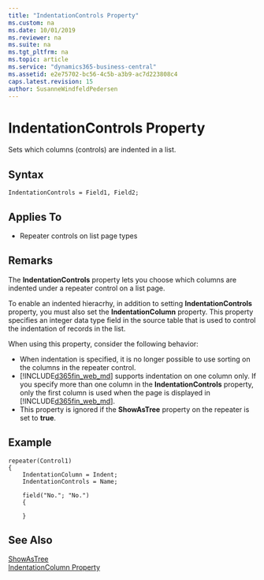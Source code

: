 ```yaml
---
title: "IndentationControls Property"
ms.custom: na
ms.date: 10/01/2019
ms.reviewer: na
ms.suite: na
ms.tgt_pltfrm: na
ms.topic: article
ms.service: "dynamics365-business-central"
ms.assetid: e2e75702-bc56-4c5b-a3b9-ac7d223808c4
caps.latest.revision: 15
author: SusanneWindfeldPedersen
---
```

# IndentationControls Property

Sets which columns (controls) are indented in a list.  
 
## Syntax
```
IndentationControls = Field1, Field2;
```

## Applies To  
  
- Repeater controls on list page types

## Remarks  

The **IndentationControls** property lets you choose which columns are indented under a repeater control on a list page.

To enable an indented hieracrhy, in addition to setting **IndentationControls** property, you must also set the **IndentationColumn** property. This property specifies an integer data type field in the source table that is used to control the indentation of records in the list. 

When using this property, consider the following behavior:

- When indentation is specified, it is no longer possible to use sorting on the columns in the repeater control.
- [!INCLUDE[d365fin_web_md](../includes/d365fin_web_md.md)] supports indentation on one column only. If you specify more than one column in the **IndentationControls** property, only the first column is used when the page is displayed in [!INCLUDE[d365fin_web_md](../includes/d365fin_web_md.md)].  
- This property is ignored if the **ShowAsTree** property on the repeater is set to **true**.

## Example

```
repeater(Control1)
{
    IndentationColumn = Indent;
    IndentationControls = Name;
    
    field("No."; "No.")
    {
       
    }

```
## See Also

[ShowAsTree](devenv-showastree-property.md)  
[IndentationColumn Property](devenv-indentationcolumn-property.md)  